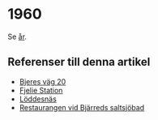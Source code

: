 # 1960

Se [år](år.md).

## Referenser till denna artikel

* [Bjeres väg 20](Bjeres%20väg%2020.md)
* [Fjelie Station](Fjelie%20Station.md)
* [Löddesnäs](Löddesnäs.md)
* [Restaurangen vid Bjärreds saltsjöbad](Restaurangen%20vid%20Bjärreds%20saltsjöbad.md)
